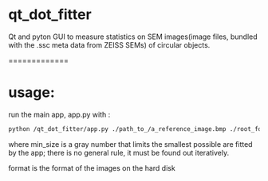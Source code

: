 qt_dot_fitter
=============

Qt and pyton GUI to measure statistics on SEM images(image files, bundled with the .ssc meta data from ZEISS SEMs) of circular objects.

=============

# usage:

run the main app, app.py with :

```bash
python /qt_dot_fitter/app.py ./path_to_/a_reference_image.bmp ./root_foolder_with pictures min_size format
```

where min_size is a gray number that limits the smallest possible are fitted by the app;
there is no general rule, it must be found out iteratively.

format is the format of the images on the hard disk

